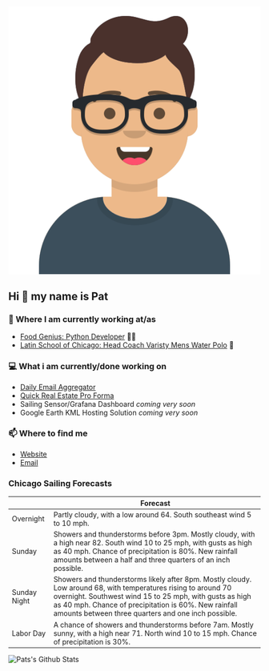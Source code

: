 [![Social banner for p-j-falconer](https://raw.githubusercontent.com/P-J-FALCONER/P-J-FALCONER/master/assets/avataaars.svg)](https://patfalconer.com/)
## Hi :wave: my name is Pat

### 💼 Where I am currently working at/as
- [Food Genius: Python Developer](https://getfoodgenius.com/) 🍔🐍
- [Latin School of Chicago: Head Coach Varisty Mens Water Polo](https://www.latinschool.org/) 🤽


### 💻 What i am currently/done working on
 - [Daily Email Aggregator](https://github.com/P-J-FALCONER/dott_daily_mail)
 - [Quick Real Estate Pro Forma](https://github.com/P-J-FALCONER/henry)
 - Sailing Sensor/Grafana Dashboard *coming very soon*
 - Google Earth KML Hosting Solution *coming very soon*

### 📫 Where to find me
 - [Website](https://patfalconer.com/)
 - [Email](mailto:patrick.j.falconer@gmail.com)


### Chicago Sailing Forecasts
|   | Forecast  |
|---|---|
| Overnight | Partly cloudy, with a low around 64. South southeast wind 5 to 10 mph. |
| Sunday | Showers and thunderstorms before 3pm. Mostly cloudy, with a high near 82. South wind 10 to 25 mph, with gusts as high as 40 mph. Chance of precipitation is 80%. New rainfall amounts between a half and three quarters of an inch possible. |
| Sunday Night | Showers and thunderstorms likely after 8pm. Mostly cloudy. Low around 68, with temperatures rising to around 70 overnight. Southwest wind 15 to 25 mph, with gusts as high as 40 mph. Chance of precipitation is 60%. New rainfall amounts between three quarters and one inch possible. |
| Labor Day | A chance of showers and thunderstorms before 7am. Mostly sunny, with a high near 71. North wind 10 to 15 mph. Chance of precipitation is 30%. |

![Pats's Github Stats](https://github-readme-stats.vercel.app/api?username=p-j-falconer&show_icons=true&theme=radical)

